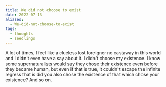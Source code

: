 ```yaml
---
title: We did not choose to exist
date: 2022-07-13
aliases:
  - We-did-not-choose-to-exist
tags:
  - thoughts
  - seedlings
---
```

A lot of times, I feel like a clueless lost foreigner no castaway in this world and I didn't even have a say about it. I didn't choose my existence. I know some supernaturalists would say they chose their existence even before they became human, but even if that is true, it couldn't escape the infinite regress that is did you also chose the existence of that which chose your existence? And so on.